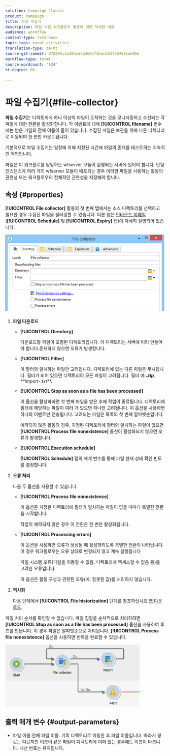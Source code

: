 ```yaml
---
solution: Campaign Classic
product: campaign
title: 파일 수집기
description: 파일 수집 워크플로우 활동에 대한 자세한 내용
audience: workflow
content-type: reference
topic-tags: event-activities
translation-type: tm+mt
source-git-commit: 972885c3a38bcd3a260574bacbb3f507e11ae05b
workflow-type: tm+mt
source-wordcount: '524'
ht-degree: 0%

---
```



# 파일 수집기{#file-collector}

**파일 수집기**&#x200B;는 디렉토리에 하나 이상의 파일이 도착하는 것을 모니터링하고 수신되는 각 파일에 대한 전환을 활성화합니다. 각 이벤트에 대해 **[!UICONTROL filename]** 변수에는 받은 파일의 전체 이름이 들어 있습니다. 수집된 파일은 보관을 위해 다른 디렉터리로 이동되며 한 번만 카운트됩니다.

기본적으로 파일 수집기는 일정에 의해 지정된 시간에 파일의 존재를 테스트하는 지속적인 작업입니다.

파일은 이 워크플로를 담당하는 wfserver 모듈이 실행되는 서버에 있어야 합니다. 단일 인스턴스에 여러 개의 wfserver 모듈이 배포되는 경우 이러한 파일을 사용하는 활동의 관련성 또는 워크플로우의 전체적인 관련성을 지정해야 합니다.

## 속성 {#properties}

**[!UICONTROL File collector]** 활동의 첫 번째 탭에서는 소스 디렉토리를 선택하고 필요한 경우 수집된 파일을 필터링할 수 있습니다. 다른 탭은 [인바운드 이메일](../../workflow/using/inbound-emails.md)(**[!UICONTROL Schedule]** 및 **[!UICONTROL Expiry]** 탭)에 자세히 설명되어 있습니다.

![](assets/file_collect_edit.png)

1. **파일 다운로드**

   * **[!UICONTROL Directory]**

      다운로드할 파일이 포함된 디렉토리입니다. 이 디렉토리는 서버에 미리 만들어야 합니다.존재하지 않으면 오류가 발생합니다.

   * **[!UICONTROL Filter]**

      이 필터와 일치하는 파일만 고려됩니다. 디렉토리에 있는 다른 파일은 무시됩니다. 필터가 비어 있으면 디렉토리의 모든 파일이 고려됩니다. 필터 예:***.zip**, **import-*.txt**.

   * **[!UICONTROL Stop as soon as a file has been processed]**

      이 옵션을 활성화하면 첫 번째 파일을 받은 후에 작업이 종료됩니다. 디렉토리에 필터에 해당하는 파일이 여러 개 있으면 하나만 고려됩니다. 이 옵션을 사용하면 하나의 이벤트만 전송됩니다. 고려되는 파일은 목록의 첫 번째 알파벳순입니다.

      예약되지 않은 활동의 경우, 지정된 디렉토리에 필터와 일치하는 파일이 없으면 **[!UICONTROL Process file nonexistence]** 옵션이 활성화되지 않으면 오류가 발생합니다.

   * **[!UICONTROL Execution schedule]**

      **[!UICONTROL Schedule]** 탭의 매개 변수를 통해 파일 현재 상태 확인 빈도를 결정합니다.

1. **오류 처리**

   다음 두 옵션을 사용할 수 있습니다.

   * **[!UICONTROL Process file nonexistence]**

      이 옵션은 지정한 디렉토리에 필터가 일치하는 파일이 없을 때마다 특별한 전환을 시작합니다.

      작업이 예약되지 않은 경우 이 전환은 한 번만 활성화됩니다.

   * **[!UICONTROL Processing errors]**

      이 옵션을 사용하면 오류가 생성될 때 활성화되도록 특별한 전환이 나타납니다. 이 경우 워크플로우는 오류 상태로 변경되지 않고 계속 실행됩니다

      파일 시스템 오류(파일을 이동할 수 없음, 디렉토리에 액세스할 수 없음 등)를 고려한 오류입니다.

      이 옵션은 활동 구성과 관련된 오류(예: 잘못된 값)를 처리하지 않습니다.

1. **역사화**

   다음 단계에서 **[!UICONTROL File historization]** 단계를 참조하십시오.[웹 다운로드](../../workflow/using/web-download.md).

파일 처리 순서를 확인할 수 없습니다. 파일 집합을 순차적으로 처리하려면 **[!UICONTROL Stop as soon as a file has been processed]** 옵션을 사용하여 루프를 만듭니다. 이 경우 파일은 알파벳순으로 처리됩니다. **[!UICONTROL Process file nonexistence]** 옵션을 사용하면 반복을 완료할 수 있습니다.

![](assets/file_collect_loop.png)

## 출력 매개 변수 {#output-parameters}

* 파일 이름:전체 파일 이름. 기록 디렉토리로 이동한 후 파일 이름입니다. 따라서 경로는 다르지만 이름이 같은 파일이 디렉토리에 이미 있는 경우에도 이름이 다릅니다. 내선 번호는 유지됩니다.
